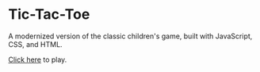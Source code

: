 # Tic-Tac-Toe

A modernized version of the classic children's game, built with JavaScript, CSS, and HTML.

[Click here](https://jeremy-gleason.github.io/tic-tac-toe) to play.
